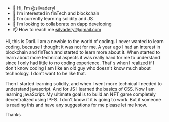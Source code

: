 - 👋 Hi, I’m @silvaderyl
- 👀 I’m interested in finTech and blockchain
- 🌱 I’m currently learning solidity and JS
- 💞️ I’m looking to collaborate on dapp developing
- 📫 How to reach me silvaderyl@gmail.com

Hi, this is Daril. I am a newbie to the world of coding. I never wanted to learn coding, because I thought it was not for me. A year ago I had an interest in blockchain and finTech and started to learn more about it. When started to learn about more technical aspects it was really hard for me to understand since I only had little to no coding experience. That's when I realized if I don't know coding I am like an old guy who doesn't know much about technology. I don't want to be like that.

Then I started learning solidity, and when I went more technical I needed to understand javascript. And for JS I learned the basics of CSS. Now I am learning javaScript. My ultimate goal is to build an NFT game completely decentralized using IPFS. I don't know if it is going to work. But if someone is reading this and have any suggestions for me please let me know.

Thanks

<!---
silvaderyl/silvaderyl is a ✨ special ✨ repository because its `README.md` (this file) appears on your GitHub profile.
You can click the Preview link to take a look at your changes.
--->
